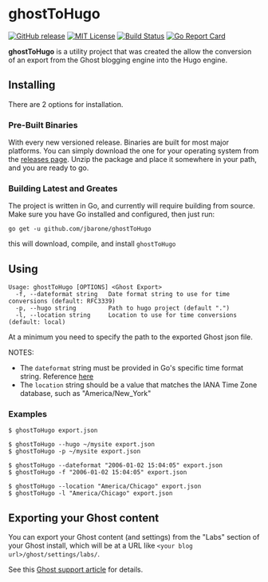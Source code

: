 # ghostToHugo

[![GitHub release](https://img.shields.io/github/release/jbarone/ghostToHugo.svg)](https://github.com/jbarone/ghostToHugo/releases/latest)
[![MIT License](https://img.shields.io/badge/license-MIT-brightgreen.svg)](/LICENSE)
[![Build Status](https://travis-ci.org/jbarone/ghostToHugo.svg?branch=master)](https://travis-ci.org/jbarone/ghostToHugo)
[![Go Report Card](https://goreportcard.com/badge/github.com/jbarone/ghostToHugo)](https://goreportcard.com/report/github.com/jbarone/ghostToHugo)

**ghostToHugo** is a utility project that was created the allow the conversion
of an export from the Ghost blogging engine into the Hugo engine.

## Installing

There are 2 options for installation.

### Pre-Built Binaries

With every new versioned release. Binaries are built for most major platforms.
You can simply download the one for your operating system from the 
[releases page](https://github.com/jbarone/ghostToHugo/releases/latest). Unzip
the package and place it somewhere in your path, and you are ready to go.

### Building Latest and Greates

The project is written in Go, and currently will require building from source.
Make sure you have Go installed and configured, then just run:

```
go get -u github.com/jbarone/ghostToHugo
```

this will download, compile, and install `ghostToHugo`

## Using

```
Usage: ghostToHugo [OPTIONS] <Ghost Export>
  -f, --dateformat string   Date format string to use for time conversions (default: RFC3339)
  -p, --hugo string         Path to hugo project (default ".")
  -l, --location string     Location to use for time conversions (default: local)
```

At a minimum you need to specify the path to the exported Ghost json file.

NOTES: 

- The `dateformat` string must be provided in Go's specific time format string. Reference [here](https://gobyexample.com/time-formatting-parsing)
- The `location` string should be a value that matches the IANA Time Zone database, such as "America/New_York"

### Examples

```
$ ghostToHugo export.json
```

```
$ ghostToHugo --hugo ~/mysite export.json
$ ghostToHugo -p ~/mysite export.json
```

```
$ ghostToHugo --dateformat "2006-01-02 15:04:05" export.json
$ ghostToHugo -f "2006-01-02 15:04:05" export.json
```

```
$ ghostToHugo --location "America/Chicago" export.json
$ ghostToHugo -l "America/Chicago" export.json
```

## Exporting your Ghost content
You can export your Ghost content (and settings) from the "Labs" section of your Ghost install, which will be at a URL like `<your blog url>/ghost/settings/labs/`.

See this [Ghost support article](https://help.ghost.org/hc/en-us/articles/224112927-Import-Export-Data) for details.
